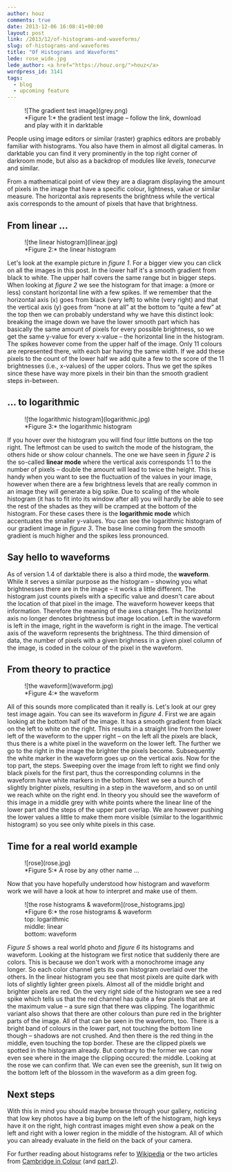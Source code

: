 ```yaml
---
author: houz
comments: true
date: 2013-12-06 16:08:41+00:00
layout: post
link: /2013/12/of-histograms-and-waveforms/
slug: of-histograms-and-waveforms
title: "Of Histograms and Waveforms"
lede: rose_wide.jpg
lede_author: <a href="https://houz.org/">houz</a>
wordpress_id: 3141
tags:
  - blog
  - upcoming feature
---
```

<figure markdown="span" role="group">
![The gradient test image](grey.png)
<figcaption>*Figure 1:* the gradient test image – follow the link, download and play with it in darktable</figcaption>
</figure>

People using image editors or similar (raster) graphics editors are probably familiar with histograms. You also have them in almost all digital cameras. In darktable you can find it very prominently in the top right corner of darkroom mode, but also as a backdrop of modules like _levels_, _tonecurve_ and similar.

From a mathematical point of view they are a diagram displaying the amount of pixels in the image that have a specific colour, lightness, value or similar measure. The horizontal axis represents the brightness while the vertical axis corresponds to the amount of pixels that have that brightness.


## From linear …

<figure markdown="span" class="u-pull-left" role="group">
![the linear histogram](linear.jpg)
<figcaption>*Figure 2:* the linear histogram</figcaption>
</figure>

Let's look at the example picture in _figure 1_. For a bigger view you can click on all the images in this post. In the lower half it's a smooth gradient from black to white. The upper half covers the same range but in bigger steps. When looking at _figure 2_ we see the histogram for that image: a (more or less) constant horizontal line with a few spikes. If we remember that the horizontal axis (x) goes from black (very left) to white (very right) and that the vertical axis (y) goes from “none at all” at the bottom to “quite a few” at the top then we can probably understand why we have this distinct look: breaking the image down we have the lower smooth part which has basically the same amount of pixels for every possible brightness, so we get the same y-value for every x-value&nbsp;– the horizontal line in the histogram. The spikes however come from the upper half of the image. Only 11 colours are represented there, with each bar having the same width. If we add these pixels to the count of the lower half we add quite a few to the score of the 11 brightnesses (i.e., x-values) of the upper colors. Thus we get the spikes since these have way more pixels in their bin than the smooth gradient steps in-between.


## … to logarithmic


<figure markdown="span" class="u-pull-left" role="group">
![the logarithmic histogram](logarithmic.jpg)
<figcaption>*Figure 3:* the logarithmic histogram</figcaption>
</figure>

If you hover over the histogram you will find four little buttons on the top right. The leftmost can be used to switch the mode of the histogram, the others hide or show colour channels. The one we have seen in _figure 2_ is the so-called **linear mode** where the vertical axis corresponds 1:1 to the number of pixels&nbsp;– double the amount will lead to twice the height. This is handy when you want to see the fluctuation of the values in your image, however when there are a few brightness levels that are really common in an image they will generate a big spike. Due to scaling of the whole histogram (it has to fit into its window after all) you will hardly be able to see the rest of the shades as they will be cramped at the bottom of the histogram. For these cases there is the **logarithmic mode** which accentuates the smaller y-values. You can see the logarithmic histogram of our gradient image in _figure 3_. The base line coming from the smooth gradient is much higher and the spikes less pronounced.


## Say hello to waveforms


As of version 1.4 of darktable there is also a third mode, the **waveform**. While it serves a similar purpose as the histogram&nbsp;– showing you what brightnesses there are in the image&nbsp;– it works a little different. The histogram just counts pixels with a specific value and doesn't care about the location of that pixel in the image. The waveform however keeps that information. Therefore the meaning of the axes changes. The horizontal axis no longer denotes brightness but image location. Left in the waveform is left in the image, right in the waveform is right in the image. The vertical axis of the waveform represents the brightness. The third dimension of data, the number of pixels with a given brighness in a given pixel column of the image, is coded in the colour of the pixel in the waveform.


## From theory to practice


<figure markdown="span" class="u-pull-left" role="group">
![the waveform](waveform.jpg)
<figcaption>*Figure 4:* the waveform</figcaption>
</figure>

All of this sounds more complicated than it really is. Let's look at our grey test image again. You can see its waveform in _figure 4_. First we are again looking at the bottom half of the image. It has a smooth gradient from black on the left to white on the right. This results in a straight line from the lower left of the waveform to the upper right&nbsp;– on the left all the pixels are black, thus there is a white pixel in the waveform on the lower left. The further we go to the right in the image the brighter the pixels become. Subsequently the white marker in the waveform goes up on the vertical axis. Now for the top part, the steps. Sweeping over the image from left to right we find only black pixels for the first part, thus the corresponding columns in the waveform have white markers in the bottom. Next we see a bunch of slightly brighter pixels, resulting in a step in the waveform, and so on until we reach white on the right end. In theory you should see the waveform of this image in a middle grey with white points where the linear line of the lower part and the steps of the upper part overlap. We are however pushing the lower values a little to make them more visible (similar to the logarithmic histogram) so you see only white pixels in this case.


## Time for a real world example


<figure markdown="span" role="group">
![rose](rose.jpg)
<figcaption>*Figure 5:* A rose by any other name …</figcaption>
</figure>

Now that you have hopefully understood how histogram and waveform work we will have a look at how to interpret and make use of them.

<figure markdown="span" class="u-pull-right" role="group">
![the rose histograms & waveform](rose_histograms.jpg)
<figcaption>*Figure 6:* the rose histograms & waveform
<br/>
top: logarithmic
<br/>
middle: linear
<br/>
bottom: waveform</figcaption>
</figure>

_Figure 5_ shows a real world photo and _figure 6_ its histograms and waveform. Looking at the histogram we first notice that suddenly there are colors. This is because we don't work with a monochrome image any longer. So each color channel gets its own histogram overlaid over the others. In the linear histogram you see that most pixels are quite dark with lots of slightly lighter green pixels. Almost all of the middle bright and brighter pixels are red. On the very right side of the histogram we see a red spike which tells us that the red channel has quite a few pixels that are at the maximum value&nbsp;– a sure sign that there was clipping. The logarithmic variant also shows that there are other colours than pure red in the brighter parts of the image. All of that can be seen in the waveform, too. There is a bright band of colours in the lower part, not touching the bottom line though&nbsp;– shadows are not crushed. And then there is the red thing in the middle, even touching the top border. These are the clipped pixels we spotted in the histogram already. But contrary to the former we can now even see where in the image the clipping occured: the middle. Looking at the rose we can confirm that. We can even see the greenish, sun lit twig on the bottom left of the blossom in the waveform as a dim green fog.


## Next steps


With this in mind you should maybe browse through your gallery, noticing that low key photos have a big bump on the left of the histogram, high keys have it on the right, high contrast images might even show a peak on the left and right with a lower region in the middle of the histogram. All of which you can already evaluate in the field on the back of your camera.

For further reading about histograms refer to [Wikipedia](https://en.wikipedia.org/wiki/Image_histogram) or the two articles from [Cambridge in Colour](https://www.cambridgeincolour.com/tutorials/histograms1.htm) (and [part 2](https://www.cambridgeincolour.com/tutorials/histograms2.htm)).
